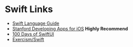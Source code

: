 Swift Links
===========

- [Swift Language Guide](https://docs.swift.org/swift-book/)
- [Stanford Developing Apps for iOS](https://cs193p.sites.stanford.edu/) **Highly Recommend**
- [100 Days of SwiftUI](https://www.hackingwithswift.com/100/swiftui)
- [Exercism/Swift](https://github.com/exercism/swift)